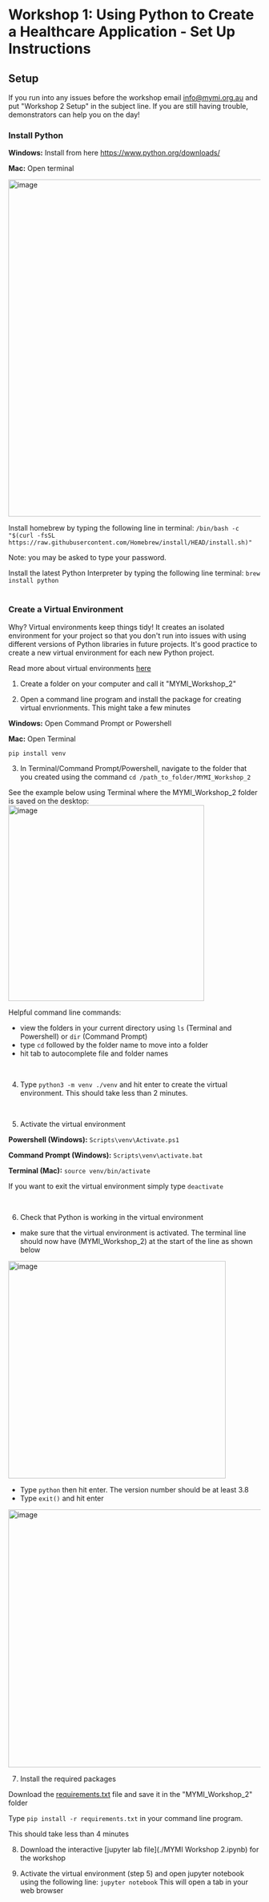 # Workshop 1: Using Python to Create a Healthcare Application - Set Up Instructions

## Setup
If you run into any issues before the workshop email info@mymi.org.au and put "Workshop 2 Setup" in the subject line. If you are still having trouble, demonstrators can help you on the day!

### Install Python

**Windows:** Install from here https://www.python.org/downloads/

**Mac:** Open terminal 

<img width="673" alt="image" src="https://user-images.githubusercontent.com/101687676/158518753-a9cbae6a-6e6b-474e-b815-b3157422d137.png">
    
Install homebrew by typing the following line in terminal: ```/bin/bash -c "$(curl -fsSL https://raw.githubusercontent.com/Homebrew/install/HEAD/install.sh)"```
    
Note: you may be asked to type your password.
    
Install the latest Python Interpreter by typing the following line terminal: ```brew install python```  
&nbsp;

### Create a Virtual Environment

Why? Virtual environments keep things tidy! It creates an isolated environment for your project so that you don't run into issues with using different versions of Python libraries in future projects. It's good practice to create a new virtual environment for each new Python project.

Read more about virtual environments [here](https://docs.python.org/3/library/venv.html)

1. Create a folder on your computer and call it "MYMI_Workshop_2"

2. Open a command line program and install the package for creating virtual envrionments. This might take a few minutes

**Windows:** Open Command Prompt or Powershell

**Mac:** Open Terminal

```pip install venv```

3. In Terminal/Command Prompt/Powershell, navigate to the folder that you created using the command ```cd /path_to_folder/MYMI_Workshop_2``` 

See the example below using Terminal where the MYMI_Workshop_2 folder is saved on the desktop:
<img width="391" alt="image" src="https://user-images.githubusercontent.com/101687676/158522102-42942dfd-a5f7-4fe4-8ae6-a46b6c6e56eb.png">

Helpful command line commands:
- view the folders in your current directory using ```ls``` (Terminal and Powershell) or ```dir``` (Command Prompt)
- type ```cd``` followed by the folder name to move into a folder
- hit tab to autocomplete file and folder names

&nbsp;

4. Type ```python3 -m venv ./venv``` and hit enter to create the virtual environment. This should take less than 2 minutes.

&nbsp;


5. Activate the virtual environment 


**Powershell (Windows):** ```Scripts\venv\Activate.ps1```

**Command Prompt (Windows):** ```Scripts\venv\activate.bat```

**Terminal (Mac):** ```source venv/bin/activate```

If you want to exit the virtual environment simply type ```deactivate```

&nbsp;

6. Check that Python is working in the virtual environment
- make sure that the virtual environment is activated. The terminal line should now have (MYMI_Workshop_2) at the start of the line as shown below
<img width="434" alt="image" src="https://user-images.githubusercontent.com/101687676/158524038-4099eae6-d252-4efe-a7b7-5f683376e70c.png">

- Type ```python``` then hit enter. The version number should be at least 3.8
- Type ```exit()``` and hit enter
<img width="515" alt="image" src="https://user-images.githubusercontent.com/101687676/158524115-513783b1-b1af-4f7e-aeb1-24168bfed261.png">


7. Install the required packages

Download the [requirements.txt](./requirements.txt) file and save it in the "MYMI_Workshop_2" folder

Type ```pip install -r requirements.txt``` in your command line program.

This should take less than 4 minutes

8. Download the interactive [jupyter lab file](./MYMI Workshop 2.ipynb) for the workshop

9. Activate the virtual environment (step 5) and open jupyter notebook using the following line:
```jupyter notebook```
This will open a tab in your web browser
